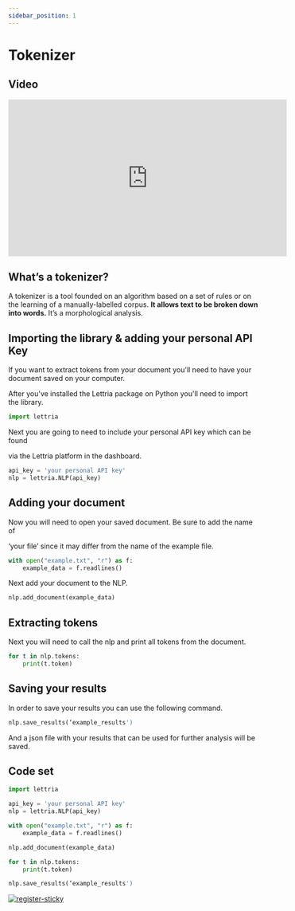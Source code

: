 ```yaml
---
sidebar_position: 1
---
```


# Tokenizer

## Video

<iframe width="560" height="315" src="https://www.youtube.com/embed/7uaUvXByu3w" title="YouTube video player" frameborder="0" allow="accelerometer; autoplay; clipboard-write; encrypted-media; gyroscope; picture-in-picture" allowfullscreen></iframe>

## What’s a tokenizer?

A tokenizer is a tool founded on an algorithm based on a set of rules or on the learning of a manually-labelled corpus. **It allows text to be broken down into words.** It’s a morphological analysis.

## Importing the library & adding your personal API Key

If you want to extract tokens from your document you'll need to have your document saved on your computer.

After you've installed the Lettria package on Python you'll need to import the library.

```python
import lettria
```

Next you are going to need to include your personal API key which can be found

via the Lettria platform in the dashboard.

```python
api_key = 'your personal API key'
nlp = lettria.NLP(api_key)
```

## Adding your document

Now you will need to open your saved document. Be sure to add the name of

‘your file’ since it may differ from the name of the example file.

```python
with open("example.txt", "r") as f:
	example_data = f.readlines()
```

Next add your document to the NLP.

```python
nlp.add_document(example_data)
```

## Extracting tokens

Next you will need to call the nlp and print all tokens from the document.

```python
for t in nlp.tokens:
	print(t.token)
```

## Saving your results

In order to save your results you can use the following command.

```python
nlp.save_results(‘example_results')
```

And a json file with your results that can be used for further analysis will be saved.

## Code set

```python
import lettria

api_key = 'your personal API key'
nlp = lettria.NLP(api_key)

with open("example.txt", "r") as f:
	example_data = f.readlines()

nlp.add_document(example_data)

for t in nlp.tokens:
	print(t.token)

nlp.save_results(‘example_results')
```
[![register-sticky](/img/register-sticky.png)](https://app.lettria.com/signup)